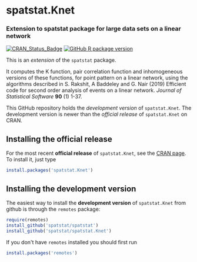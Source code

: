 # spatstat.Knet

### Extension to spatstat package for large data sets on a linear network

[![CRAN_Status_Badge](http://www.r-pkg.org/badges/version/spatstat.Knet)](http://CRAN.R-project.org/package=spatstat.Knet)
[![GitHub R package version](https://img.shields.io/github/r-package/v/spatstat/spatstat.Knet)](https://github.com/spatstat/spatstat.Knet)

This is an _extension_ of the `spatstat` package. 

It computes the K function, pair correlation function
and inhomogeneous versions of these functions,
for point pattern on a linear network, using the
algorithms described in
S. Rakshit, A Baddeley and G. Nair (2019)
Efficient code for second order analysis of events on a linear network.
_Journal of Statistical Software_ **90** (1) 1-37.

This GitHub repository holds the *development version* of
`spatstat.Knet`. The development version is newer than the *official release*
of `spatstat.Knet` on CRAN. 

## Installing the official release

For the most recent **official release** of 
`spatstat.Knet`, see the [CRAN page](https://CRAN.R-project.org/package=spatstat.Knet). To install it, just type

```R
install.packages('spatstat.Knet')
```

## Installing the development version

The easiest way to install the **development version** of `spatstat.Knet` 
from github is through the `remotes` package:

```R
require(remotes)
install_github('spatstat/spatstat')
install_github('spatstat/spatstat.Knet')
```

If you don't have `remotes` installed you should first run

```R
install.packages('remotes')
```



